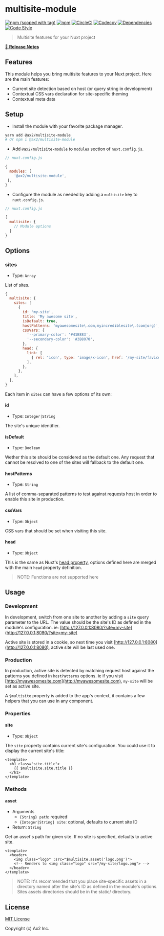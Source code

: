 # multisite-module
[![npm (scoped with tag)](https://img.shields.io/npm/v/@ax2/multisite-module/latest.svg?style=flat-square)](https://npmjs.com/package/@ax2/multisite-module)
[![npm](https://img.shields.io/npm/dt/@ax2/multisite-module.svg?style=flat-square)](https://npmjs.com/package/@ax2/multisite-module)
[![CircleCI](https://img.shields.io/circleci/project/github/ax2inc/multisite-module.svg?style=flat-square)](https://circleci.com/gh/ax2inc/multisite-module)
[![Codecov](https://img.shields.io/codecov/c/github/ax2inc/multisite-module.svg?style=flat-square)](https://codecov.io/gh/ax2inc/multisite-module)
[![Dependencies](https://david-dm.org/ax2inc/multisite-module/status.svg?style=flat-square)](https://david-dm.org/ax2inc/multisite-module)
[![Code Style](https://badgen.net/badge/code%20style/airbnb/ff5a5f?icon=airbnb)](https://github.com/airbnb/javascript)


> Multisite features for your Nuxt project

[📖 **Release Notes**](./CHANGELOG.md)

## Features

This module helps you bring multisite features to your Nuxt project. Here are the main features:

- Current site detection based on host (or query string in development)
- Contextual CSS vars declaration for site-specific theming
- Contextual meta data

## Setup

- Install the module with your favorite package manager.

```sh
yarn add @ax2/multisite-module
# Or npm i @ax2/multisite-module
```

- Add `@ax2/multisite-module` to `modules` section of `nuxt.config.js`.

```js
// nuxt.config.js

{
  modules: [
    '@ax2/multisite-module',
 ],
}
```

- Configure the module as needed by adding a `multisite` key to `nuxt.config.js`.

```js
// nuxt.config.js

{
  multisite: {
  	// Module options
  }
}
```


## Options

### sites

- Type: `Array`

List of sites.

```js
{
  multisite: {
    sites: [
      {
        id: 'my-site',
        title: 'My awesome site',
        isDefault: true,
        hostPatterns: 'myawesomesite\.com,myincrediblesite\.(com|org)',
        cssVars: {
          '--primary-color': '#41B883',
          '--secondary-color': '#3B8070',
        },
        head: {
          link: [
            { rel: 'icon', type: 'image/x-icon', href: '/my-site/favicon.ico' },
          ],
        },
      },
    ],
  },
}
```

Each item in `sites` can have a few options of its own:

#### id

- Type: `Integer|String`

The site's unique identifier.

#### isDefault

- Type: `Boolean`

Wether this site should be considered as the default one. Any request that cannot be resolved to one of the sites will fallback to the default one.

#### hostPatterns

- Type: `String`

A list of comma-separated patterns to test against requests host in order to enable this site in production.

#### cssVars

- Type: `Object`

CSS vars that should be set when visiting this site.

#### head

- Type: `Object`

This is the same as Nuxt's [head property](https://nuxtjs.org/api/configuration-head#the-head-property), options defined here are merged with the main `head` property definition.

> NOTE: Functions are not supported here

## Usage

### Development

In development, switch from one site to another by adding a `site` query parameter to the URL. The value should be the site's ID as defined in the module's configuration. ie: [http://127.0.0.1:8080/?site=my-site](http://127.0.0.1:8080/?site=my-site)

Active site is stored in a cookie, so next time you visit [http://127.0.0.1:8080](http://127.0.0.1:8080), active site will be last used one.

### Production

In production, active site is detected by matching request host against the patterns you defined in `hostPatterns` options. ie if you visit [http://myawesomesite.com](http://myawesomesite.com), `my-site` will be set as active site.

A `$multisite` property is added to the app's context, it contains a few helpers that you can use in any component.

### Properties

#### site

- Type: `Object`

The `site` property contains current site's configuration. You could use it to display the current site's title:

```vue
<template>
  <h1 class="site-title">
    {{ $multisite.site.title }}
  </h1>
</template>
```

### Methods

#### asset

- Arguments
  - `{String} path`: required
  - `{Integer|String} site`: optional, defaults to current site ID
- Return: `String`

Get an asset's path for given site. If no site is specified, defaults to active site.

```vue
<template>
  <header>
    <img class="logo" :src="$multisite.asset('logo.png')">
    <!-- Renders to <img class="logo" src="/my-site/logo.png"> -->
  </header>
</template>
```

> NOTE: It's recommended that you place site-specific assets in a directory named after the site's ID as defined in the module's options. Sites assets directories should be in the static/ directory.

## License

[MIT License](./LICENSE)

Copyright (c) Ax2 Inc.

